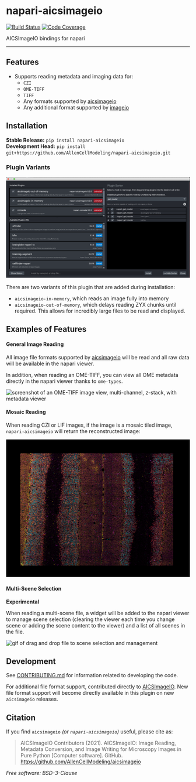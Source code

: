 # napari-aicsimageio

[![Build Status](https://github.com/AllenCellModeling/napari-aicsimageio/workflows/Build%20Master/badge.svg)](https://github.com/AllenCellModeling/napari-aicsimageio/actions)
[![Code Coverage](https://codecov.io/gh/AllenCellModeling/napari-aicsimageio/branch/master/graph/badge.svg)](https://codecov.io/gh/AllenCellModeling/napari-aicsimageio)

AICSImageIO bindings for napari

---

## Features

-   Supports reading metadata and imaging data for:
    -   `CZI`
    -   `OME-TIFF`
    -   `TIFF`
    -   Any formats supported by [aicsimageio](https://github.com/AllenCellModeling/aicsimageio)
    -   Any additional format supported by [imageio](https://github.com/imageio/imageio)

## Installation

**Stable Release:** `pip install napari-aicsimageio`<br>
**Development Head:** `pip install git+https://github.com/AllenCellModeling/napari-aicsimageio.git`

### Plugin Variants

![screenshot of plugin sorter showing that napari-aicsimageio-in-memory should be placed above napari-aicsimageio-out-of-memory](https://raw.githubusercontent.com/AllenCellModeling/napari-aicsimageio/main/images/plugin-sorter.png)

There are two variants of this plugin that are added during installation:

-   `aicsimageio-in-memory`, which reads an image fully into memory
-   `aicsimageio-out-of-memory`, which delays reading ZYX chunks until required.
    This allows for incredibly large files to be read and displayed.

## Examples of Features

#### General Image Reading

All image file formats supported by
[aicsimageio](https://github.com/AllenCellModeling/aicsimageio) will be read and all
raw data will be available in the napari viewer.

In addition, when reading an OME-TIFF, you can view all OME metadata directly in the
napari viewer thanks to `ome-types`.

![screenshot of an OME-TIFF image view, multi-channel, z-stack, with metadata viewer](https://raw.githubusercontent.com/AllenCellModeling/napari-aicsimageio/main/images/ome-tiff-with-metadata-viewer.png)

#### Mosaic Reading

When reading CZI or LIF images, if the image is a mosaic tiled image, `napari-aicsimageio`
will return the reconstructed image:

![screenshot of a reconstructed / restitched mosaic tile LIF](https://raw.githubusercontent.com/AllenCellModeling/napari-aicsimageio/main/images/tiled-lif.png)

#### Multi-Scene Selection

**Experimental**

When reading a multi-scene file, a widget will be added to the napari viewer to manage
scene selection (clearing the viewer each time you change scene or adding the
scene content to the viewer) and a list of all scenes in the file.

![gif of drag and drop file to scene selection and management](https://raw.githubusercontent.com/AllenCellModeling/napari-aicsimageio/main/images/scene-selection.gif)

## Development

See [CONTRIBUTING.md](CONTRIBUTING.md) for information related to developing the code.

For additional file format support, contributed directly to
[AICSImageIO](https://github.com/AllenCellModeling/aicsimageio).
New file format support will become directly available in this
plugin on new `aicsimageio` releases.

## Citation

If you find `aicsimageio` _(or `napari-aicsimageio`)_ useful, please cite as:

> AICSImageIO Contributors (2021). AICSImageIO: Image Reading, Metadata Conversion, and Image Writing for Microscopy Images in Pure Python [Computer software]. GitHub. https://github.com/AllenCellModeling/aicsimageio

_Free software: BSD-3-Clause_
